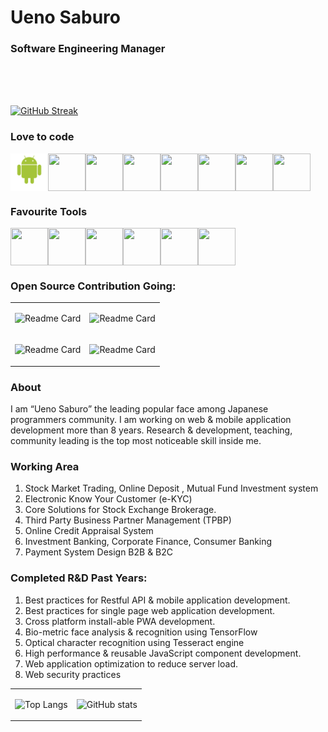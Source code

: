 # Ueno Saburo
### Software Engineering Manager

<br>

<div style="display:flex">
  <a href="https://rabbil.com/"> <img src="assets/WEBSITE.svg" alt="" height="35px" width="auto"></a>
  <a href="https://www.linkedin.com/in/rabbilhasan/"> <img src="assets/LINKEDIN.svg" alt="" height="35px" width="auto"></a>
  <a href="https://www.facebook.com/rabbil.rupom"><img src="assets/FACEBOOK.svg" alt="" height="35px" width="auto"></a>
</div>
<br>

[![GitHub Streak](https://github-readme-streak-stats.herokuapp.com?user=rupomsoft&theme=highcontrast&hide_border=true&border_radius=4.3&card_width=600)](https://git.io/streak-stats)


### Love to code

<div style="display:flex">
  <img alt="" height="60px" width="60px"   src="https://raw.githubusercontent.com/devicons/devicon/master/icons/android/android-original-wordmark.svg"/>
  <img alt="" height="60px" width="60px"   src="https://reactjs.org/"/>
  <img alt="" height="60px" width="60px"   src="https://expressjs.com"/>
  <img alt="" height="60px" width="60px"   src="https://www.mongodb.com/"/>
  <img alt="" height="60px" width="60px"   src="https://www.php.net"/>
  <img alt="" height="60px" width="60px"   src="https://www.postgresql.org"/>
  <img alt="" height="60px" width="60px"   src="assets/tech/Dart.svg"/>
  <img alt="" height="60px" width="60px"   src="https://nodejs.org"/>

</div>

### Favourite Tools

<div style="display:flex">
<img alt="" height="60px" width="60px"  src="assets/tech/WebStorm.svg" />
<img alt="" height="60px" width="60px"  src="assets/tech/PhpStorm.svg" />
<img alt="" height="60px" width="60px"  src="assets/tech/VisualStudio.svg" />
<img alt="" height="60px" width="60px"  src="assets/tech/AndroidStudio.svg" />
<img alt="" height="60px" width="60px"  src="assets/tech/Git.svg" />
<img alt="" height="60px" width="60px"  src="assets/tech/Azure.svg" />
</div>

###  Open Source Contribution Going:

<table>
<tbody>
<tr>
<td>
<div style="cursor:pointer"  href="https://github.com/rupomsoft/mern-x">

![Readme Card](https://github-readme-stats.vercel.app/api/pin/?username=rupomsoft&repo=mern-x&theme=dark)

</div>
</td>

<td>
<div style="cursor:pointer" href="https://github.com/rupomsoft/express-fileforge">

![Readme Card](https://github-readme-stats.vercel.app/api/pin/?username=rupomsoft&repo=express-fileforge&theme=dark)
</div>
</td>
</tr>




<tr>
<td>
<div style="cursor: pointer" href="https://github.com/rupomsoft/Next-File">

![Readme Card](https://github-readme-stats.vercel.app/api/pin/?username=rupomsoft&repo=Next-File&theme=dark)

</div>

</td>

<td>
<div style="cursor: pointer" href="https://github.com/rupomsoft/MERN-STACK-Series">

![Readme Card](https://github-readme-stats.vercel.app/api/pin/?username=rupomsoft&repo=MERN-STACK-Series&theme=dark)
</div>
</td>
</tr>

</tbody>

</table>


### About
I am “Ueno Saburo” the leading popular face among Japanese programmers community. I am working on web & mobile application development more than 8 years. Research & development, teaching, community leading is the top most noticeable skill inside me.

### Working Area

1. Stock Market Trading, Online Deposit , Mutual Fund Investment system
2. Electronic Know Your Customer (e-KYC)
3. Core Solutions for Stock Exchange Brokerage.
4. Third Party Business Partner Management (TPBP)
5. Online Credit Appraisal System
6. Investment Banking, Corporate Finance, Consumer Banking
7. Payment System Design B2B & B2C


###  Completed R&D Past Years:

1. Best practices for Restful API & mobile application development.
2. Best practices for single page web application development.
3. Cross platform install-able PWA development.
5. Bio-metric face analysis & recognition using TensorFlow
6. Optical character recognition using Tesseract engine
7. High performance & reusable JavaScript component development.
8. Web application optimization to reduce server load.
9. Web security practices


<table>
<tbody>

<tr>
<td>

![Top Langs](https://github-readme-stats.vercel.app/api/top-langs/?username=rupomsoft&layout=donut&theme=dark)

</td>

<td>

![GitHub stats](https://github-readme-stats.vercel.app/api?username=rupomsoft&show_icons=true&theme=dark)

</td>
</tr>

</tbody>
</table>

